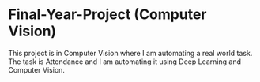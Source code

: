 # Final-Year-Project (Computer Vision)
 This project is in Computer Vision where I am automating a real world task. The task is Attendance and I am automating it using Deep Learning and Computer Vision.
